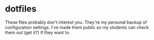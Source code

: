 # dotfiles

These files probably don't interest you.
They're my personal backup of configuration settings.
I've made them public so my students can check them out (get it?) if they want to.
